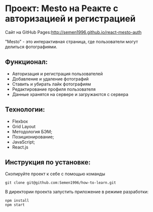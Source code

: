 # Проект: Mesto на Реакте с авторизацией и регистрацией
Сайт на GitHub Pages:http://semen1996.github.io/react-mesto-auth

"Mesto" - это интерактивная страница, где пользователи могут делиться фотографиями.

## Функционал:

* Авторизация и регистрация пользователей
* Добавление и удаление фотографий
* Ставить и убирать лайк фотографиям
* Редактирование профиля пользователя
* Данные хранятся на сервере и загружаются с сервера

## Технологии: 

* Flexbox
* Grid Layout
* Методология БЭМ;
* Позиционирование;
* JavaScript;
* React.js

## Инструкция по установке: 


Скопируйте проект к себе с помощью команды

```
git clone git@github.com:Semen1996/how-to-learn.git
```

В директории проекта запустить приложение в режиме разработки:

```
npm install
npm start
```
